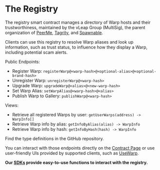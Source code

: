 # The Registry

The registry smart contract manages a directory of Warp hosts and their trustworthiness, maintained by the vLeap Group (MultiSig), the parent organization of [PeerMe](https://peerme.io), [Tagrity](https://tagrity.io), and [Spawnable](https://spawnable.io).

Clients can use this registry to resolve Warp aliases and look up information, such as trust status, to influence how they display a Warp, including potential scam alerts.

Public Endpoints:

- Register Warp: `registerWarp@<warp-hash>@<optional-alias>@<optional-brand-hash>`
- Unregister Warp: `unregisterWarp@<warp-hash>`
- Upgrade Warp: `upgradeWarp@<alias>@<new-warp-hash>`
- Set Warp Alias: `setWarpAlias@<warp-hash>@<alias>`
- Publish Warp to Gallery: `publishWarp@<warp-hash>`

Views:

- Retrieve all registered Warps by user: `getUserWarps(address) -> WarpInfo[]`
- Retrieve Warp info by alias: `getInfoByAlias(alias) -> WarpInfo`
- Retrieve Warp info by hash: `getInfoByHash(hash) -> WarpInfo`

Find the type definitions in the GitHub repository.

You can interact with those endpoints directly on the [Contract Page](https://spawnable.io/contracts/warp-registry) or use user-friendly UIs provided by supported clients, such as [UseWarp](https://usewarp.to/create).

**Our [SDKs](./sdks.md) provide easy-to-use functions to interact with the registry.**
